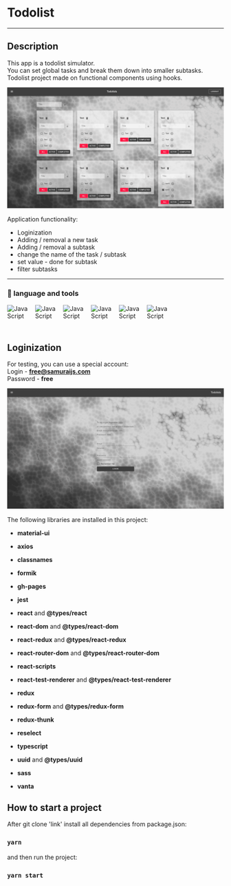 # Todolist 
___

## Description

This app is a todolist simulator.<br/>
You can set global tasks and break them down into smaller subtasks.<br/>
Todolist project made on functional components using hooks. <br/>

<img width="800px" src="./src/common/assets/png/Todolist.png">


Application functionality: <br/>
+ Loginization <br/>
+ Adding / removal a new task <br/>
+ Adding / removal a subtask <br/>
+ change the name of the task / subtask <br/>
+ set value - done for subtask <br/>
+ filter subtasks <br/>


___


### :briefcase: language and tools

<img align="left" alt="JavaScript" width="50px" style="padding-right: 15px" src="https://cdn.jsdelivr.net/gh/devicons/devicon/icons/react/react-original.svg"/>
<img align="left" alt="JavaScript" width="50px" style="padding-right: 15px" src="https://cdn.jsdelivr.net/gh/devicons/devicon/icons/typescript/typescript-plain.svg"/>
<img align="left" alt="JavaScript" width="50px" style="padding-right: 15px" src="https://cdn.jsdelivr.net/gh/devicons/devicon/icons/javascript/javascript-plain.svg"/>
<img align="left" alt="JavaScript" width="50px" style="padding-right: 15px" src="https://cdn.jsdelivr.net/gh/devicons/devicon/icons/html5/html5-plain.svg"/>
<img align="left" alt="JavaScript" width="50px" style="padding-right: 15px" src="https://cdn.jsdelivr.net/gh/devicons/devicon/icons/css3/css3-plain.svg"/>
<img align="left" alt="JavaScript" width="50px" style="padding-right: 15px" src="https://cdn.jsdelivr.net/gh/devicons/devicon/icons/github/github-original.svg"/>
<div style="margin-bottom: 40px"></div>
<br/>
<br/>


[//]: # (___)

## Loginization

For testing, you can use a special account: <br/>
Login - <b>free@samuraijs.com</b><br/>
Password - <b>free</b>  <br/>

<img width="800px" src="./src/common/assets/png/loginization.png">


The following libraries are installed in this project:


- **material-ui**

- **axios**

- **classnames**

- **formik**

- **gh-pages**

- **jest**

- **react** and **@types/react**

- **react-dom** and **@types/react-dom**

- **react-redux** and **@types/react-redux**

- **react-router-dom** and **@types/react-router-dom**

- **react-scripts**

- **react-test-renderer** and **@types/react-test-renderer**

- **redux**

- **redux-form** and **@types/redux-form**

- **redux-thunk**

- **reselect**

- **typescript**

- **uuid** and **@types/uuid**
- **sass**
- **vanta**


## How to start a project

After git clone 'link' install all dependencies from package.json:

### `yarn`


and then run the project:

### `yarn start`

